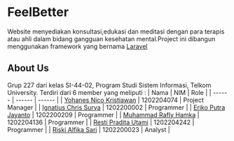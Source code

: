 # FeelBetter
Website menyediakan konsultasi,edukasi dan meditasi dengan para terapis atau ahli dalam bidang gangguan kesehatan mental.Project ini dibangun menggunakan framework yang bernama [Laravel](https://laravel.com/) 

## About Us
Grup 227 dari kelas SI-44-02, Program Studi Sistem Informasi, Telkom University. Terdiri dari 6 member yang meliputi :
| Nama | NIM | Role |
| ------ | ------ | ------ |
| [Yohanes Nico Kristiawan](https://www.instagram.com/yohanes_nick/) | 1202204074 | Project Manager |
| [Ignatius Chris Surya](https://www.instagram.com/ignchrist/) | 1202200002 | Programmer |
| [Eriko Putra Jayanto](https://www.instagram.com/yohanes_nick/) | 1202200209 | Programmer |
| [Muhammad Rafly Hamka](https://www.instagram.com/yohanes_nick/) | 1202204136 | Programmer |
| [Resti Pradita Utami](https://www.instagram.com/yohanes_nick/) | 1202204242 | Programmer |
| [Riski Alfika Sari](https://www.instagram.com/yohanes_nick/) | 1202200023 | Analyst |
